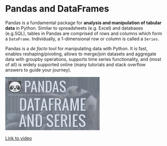 # Pandas and DataFrames

Pandas is a fundamental package for **analysis and manipulation of tabular data** in Python. Similar to spreadsheets (e.g. Excel) and databases (e.g.SQL), tables in Pandas are comprised of rows and columns which form a `DataFrame`. Individually, a 1-dimensional row or column is called a `Series`.

Pandas is a *de facto* tool for manipulating data with Python. It is fast, enables reshaping/pivoting, allows to merge/join datasets and aggregate data with groupby operations, supports time series functionality, and (most of all) is widely supported online (many tutorials and stack overflow answers to guide your journey).



<img src="media/zmdjNSmRXF4hd.jpg" alt="Pandas" width="300" height="auto">

[Link to video](https://www.youtube.com/watch?v=zmdjNSmRXF4)